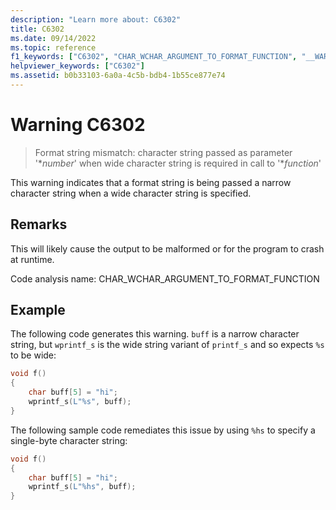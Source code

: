 ```yaml
---
description: "Learn more about: C6302"
title: C6302
ms.date: 09/14/2022
ms.topic: reference
f1_keywords: ["C6302", "CHAR_WCHAR_ARGUMENT_TO_FORMAT_FUNCTION", "__WARNING_CHAR_WCHAR_ARGUMENT_TO_FORMAT_FUNCTION"]
helpviewer_keywords: ["C6302"]
ms.assetid: b0b33103-6a0a-4c5b-bdb4-1b55ce877e74
---
```

# Warning C6302

> Format string mismatch: character string passed as parameter '\**number*' when wide character string is required in call to '\**function*'

This warning indicates that a format string is being passed a narrow character string when a wide character string is specified.

## Remarks

This will likely cause the output to be malformed or for the program to crash at runtime.

Code analysis name: CHAR_WCHAR_ARGUMENT_TO_FORMAT_FUNCTION

## Example

The following code generates this warning. `buff` is a narrow character string, but `wprintf_s` is the wide string variant of `printf_s` and so expects `%s` to be wide:

```cpp
void f()
{
    char buff[5] = "hi";
    wprintf_s(L"%s", buff);
}
```

The following sample code remediates this issue by using `%hs` to specify a single-byte character string:

```cpp
void f()
{
    char buff[5] = "hi";
    wprintf_s(L"%hs", buff);
}
```
